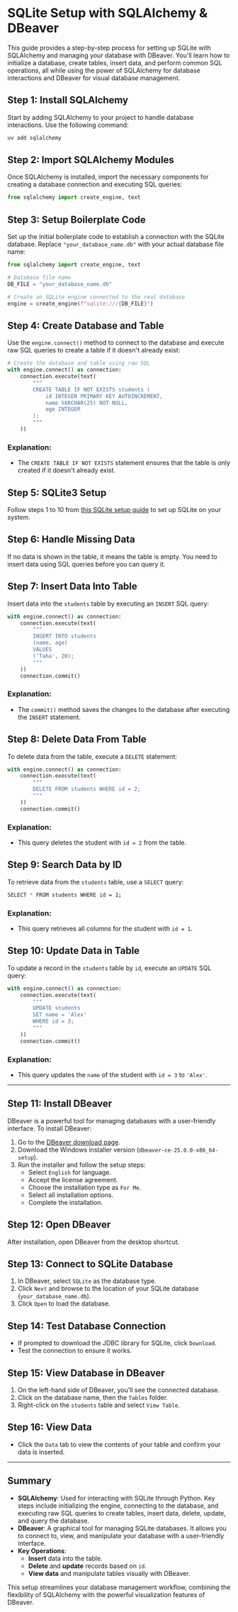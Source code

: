 # SQLite Setup with SQLAlchemy & DBeaver

This guide provides a step-by-step process for setting up SQLite with SQLAlchemy and managing your database with DBeaver. You'll learn how to initialize a database, create tables, insert data, and perform common SQL operations, all while using the power of SQLAlchemy for database interactions and DBeaver for visual database management.

## Step 1: Install SQLAlchemy

Start by adding SQLAlchemy to your project to handle database interactions. Use the following command:

```sh
uv add sqlalchemy
```

## Step 2: Import SQLAlchemy Modules

Once SQLAlchemy is installed, import the necessary components for creating a database connection and executing SQL queries:

```python
from sqlalchemy import create_engine, text
```

## Step 3: Setup Boilerplate Code

Set up the initial boilerplate code to establish a connection with the SQLite database. Replace `"your_database_name.db"` with your actual database file name:

```python
from sqlalchemy import create_engine, text

# Database file name
DB_FILE = "your_database_name.db"

# Create an SQLite engine connected to the real database
engine = create_engine(f"sqlite:///{DB_FILE}")
```

## Step 4: Create Database and Table

Use the `engine.connect()` method to connect to the database and execute raw SQL queries to create a table if it doesn't already exist:

```python
# Create the database and table using raw SQL
with engine.connect() as connection:
    connection.execute(text(
        """
        CREATE TABLE IF NOT EXISTS students (
            id INTEGER PRIMARY KEY AUTOINCREMENT,
            name VARCHAR(25) NOT NULL,
            age INTEGER
        );
        """
    ))
```

### Explanation:
- The `CREATE TABLE IF NOT EXISTS` statement ensures that the table is only created if it doesn't already exist.

## Step 5: SQLite3 Setup

Follow steps 1 to 10 from [this SQLite setup guide](https://github.com/Sid-Taha/Docs/blob/main/SQLite-CLI-setup.md) to set up SQLite on your system.

## Step 6: Handle Missing Data

If no data is shown in the table, it means the table is empty. You need to insert data using SQL queries before you can query it.

## Step 7: Insert Data Into Table

Insert data into the `students` table by executing an `INSERT` SQL query:

```python
with engine.connect() as connection:
    connection.execute(text(
        """
        INSERT INTO students
        (name, age)
        VALUES
        ('Taha', 20);
        """
    ))
    connection.commit()
```

### Explanation:
- The `commit()` method saves the changes to the database after executing the `INSERT` statement.

## Step 8: Delete Data From Table

To delete data from the table, execute a `DELETE` statement:

```python
with engine.connect() as connection:
    connection.execute(text(
        """
        DELETE FROM students WHERE id = 2;
        """
    ))
    connection.commit()
```

### Explanation:
- This query deletes the student with `id = 2` from the table.

## Step 9: Search Data by ID

To retrieve data from the `students` table, use a `SELECT` query:

```sh
SELECT * FROM students WHERE id = 1;
```

### Explanation:
- This query retrieves all columns for the student with `id = 1`.

## Step 10: Update Data in Table

To update a record in the `students` table by `id`, execute an `UPDATE` SQL query:

```python
with engine.connect() as connection:
    connection.execute(text(
        """
        UPDATE students
        SET name = 'Alex'
        WHERE id = 3;
        """
    ))
    connection.commit()
```

### Explanation:
- This query updates the `name` of the student with `id = 3` to `'Alex'`.

---

## Step 11: Install DBeaver

DBeaver is a powerful tool for managing databases with a user-friendly interface. To install DBeaver:

1. Go to the [DBeaver download page](https://dbeaver.io/download/).
2. Download the Windows installer version (`dbeaver-ce-25.0.0-x86_64-setup`).
3. Run the installer and follow the setup steps:
   - Select `English` for language.
   - Accept the license agreement.
   - Choose the installation type as `For Me`.
   - Select all installation options.
   - Complete the installation.

## Step 12: Open DBeaver

After installation, open DBeaver from the desktop shortcut.

## Step 13: Connect to SQLite Database

1. In DBeaver, select `SQLite` as the database type.
2. Click `Next` and browse to the location of your SQLite database (`your_database_name.db`).
3. Click `Open` to load the database.

## Step 14: Test Database Connection

- If prompted to download the JDBC library for SQLite, click `Download`.
- Test the connection to ensure it works.

## Step 15: View Database in DBeaver

1. On the left-hand side of DBeaver, you'll see the connected database.
2. Click on the database name, then the `Tables` folder.
3. Right-click on the `students` table and select `View Table`.

## Step 16: View Data

- Click the `Data` tab to view the contents of your table and confirm your data is inserted.

---

## Summary

- **SQLAlchemy**: Used for interacting with SQLite through Python. Key steps include initializing the engine, connecting to the database, and executing raw SQL queries to create tables, insert data, delete, update, and query the database.
- **DBeaver**: A graphical tool for managing SQLite databases. It allows you to connect to, view, and manipulate your database with a user-friendly interface.
- **Key Operations**: 
  - **Insert** data into the table.
  - **Delete** and **update** records based on `id`.
  - **View data** and manipulate tables visually with DBeaver.

This setup streamlines your database management workflow, combining the flexibility of SQLAlchemy with the powerful visualization features of DBeaver.

